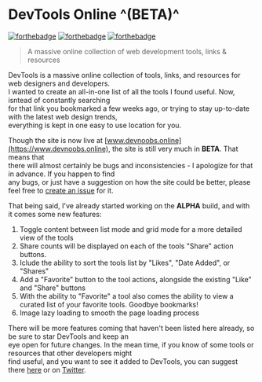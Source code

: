 # DevTools Online ^(BETA)^
[![forthebadge](http://forthebadge.com/images/badges/built-with-love.svg)](http://forthebadge.com) [![forthebadge](http://forthebadge.com/images/badges/uses-js.svg)](http://forthebadge.com) [![forthebadge](http://forthebadge.com/images/badges/kinda-sfw.svg)](http://forthebadge.com)
> A massive online collection of web development tools, links & resources

DevTools is a massive online collection of tools, links, and resources for web designers and developers.  
I wanted to create an all-in-one list of all the tools I found useful. Now, isntead of constantly searching  
for that link you bookmarked a few weeks ago, or trying to stay up-to-date with the latest web design trends,  
everything is kept in one easy to use location for you.  
   
   Though the site is now live at [www.devnoobs.online](https://www.devnoobs.online), the site is still very much in **BETA**. That means that  
   there will almost certainly be bugs and inconsistencies - I apologize for that in advance. If you happen to find  
   any bugs, or just have a suggestion on how the site could be better, please feel free to [create an issue](https://github.com/thinkpixels/devtools.online/issues) for it.
   
   That being said, I've already started working on the **ALPHA** build, and with it comes some new features:  
   
   1. Toggle content between list mode and grid mode for a more detailed view of the tools
   2. Share counts will be displayed on each of the tools "Share" action buttons.
   3. Iclude the ability to sort the tools list by "Likes", "Date Added", or "Shares"
   4. Add a "Favorite" button to the tool actions, alongside the existing "Like" and "Share" buttons  
   5. With the ability to "Favorite" a tool also comes the ability to view a curated list of your favorite tools. Goodbye bookmarks!
   6. Image lazy loading to smooth the page loading process
 
There will be more features coming that haven't been listed here already, so be sure to star DevTools and keep an  
eye open for future changes. In the mean time, if you know of some tools or resources that other developers might  
find useful, and you want to see it added to DevTools, you can suggest there [here](https://github.com/thinkpixels/devtools.online/issues/8) or on [Twitter](https://twitter.com/devtoolsonline).
